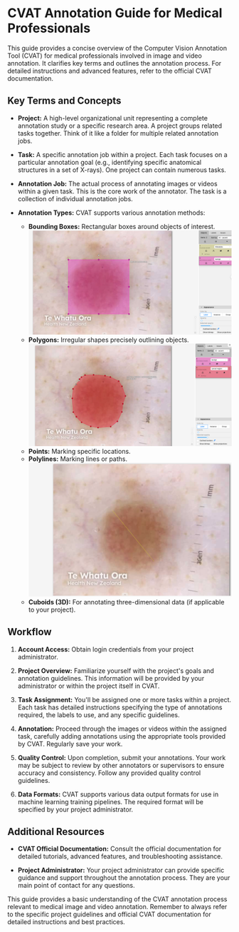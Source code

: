 # CVAT Annotation Guide for Medical Professionals

This guide provides a concise overview of the Computer Vision Annotation Tool (CVAT) for medical professionals involved in image and video annotation.  It clarifies key terms and outlines the annotation process.  For detailed instructions and advanced features, refer to the official CVAT documentation.

## Key Terms and Concepts

* **Project:** A high-level organizational unit representing a complete annotation study or a specific research area.  A project groups related tasks together.  Think of it like a folder for multiple related annotation jobs.

* **Task:** A specific annotation job within a project. Each task focuses on a particular annotation goal (e.g., identifying specific anatomical structures in a set of X-rays). One project can contain numerous tasks.

* **Annotation Job:** The actual process of annotating images or videos within a given task. This is the core work of the annotator.  The task is a collection of individual annotation jobs.

* **Annotation Types:** CVAT supports various annotation methods:
    * **Bounding Boxes:** Rectangular boxes around objects of interest.  
      ![Bounding Box](terms/bounding_box.png)
    * **Polygons:** Irregular shapes precisely outlining objects.  
      ![Polygon](terms/polygon.png)
    * **Points:** Marking specific locations.
    * **Polylines:**  Marking lines or paths.  
      ![Polyline](terms/polyline.png)
    * **Cuboids (3D):**  For annotating three-dimensional data (if applicable to your project).

## Workflow

1. **Account Access:** Obtain login credentials from your project administrator.

2. **Project Overview:** Familiarize yourself with the project's goals and annotation guidelines. This information will be provided by your administrator or within the project itself in CVAT.

3. **Task Assignment:**  You'll be assigned one or more tasks within a project. Each task has detailed instructions specifying the type of annotations required, the labels to use, and any specific guidelines.

4. **Annotation:** Proceed through the images or videos within the assigned task, carefully adding annotations using the appropriate tools provided by CVAT.  Regularly save your work.

5. **Quality Control:** Upon completion, submit your annotations.  Your work may be subject to review by other annotators or supervisors to ensure accuracy and consistency.  Follow any provided quality control guidelines.

6. **Data Formats:**  CVAT supports various data output formats for use in machine learning training pipelines. The required format will be specified by your project administrator.

## Additional Resources

* **CVAT Official Documentation:**  Consult the official documentation for detailed tutorials, advanced features, and troubleshooting assistance.

* **Project Administrator:**  Your project administrator can provide specific guidance and support throughout the annotation process.  They are your main point of contact for any questions.

This guide provides a basic understanding of the CVAT annotation process relevant to medical image and video annotation. Remember to always refer to the specific project guidelines and official CVAT documentation for detailed instructions and best practices.
